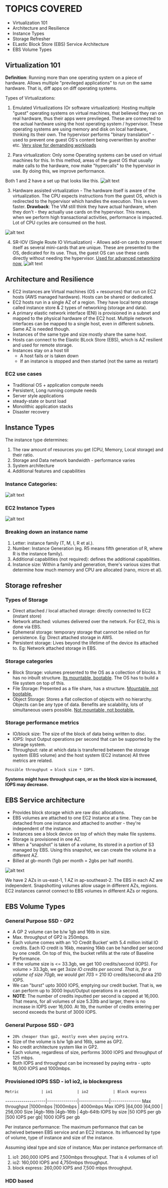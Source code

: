 # TOPICS COVERED
- Virtualization 101
- Architecture and Resilience
- Instance Types
- Storage Refresher
- ELastic Block Store (EBS) Service Architecture
- EBS Volume Types

## Virtualization 101
**Definition**: Running more than one operating system on a piece of hardware. Allows multiple "previleged applications" to run on the same hardware. That is, diff apps on diff operating systems. 

Types of Virtualizations:
1. Emulated Virtualizations (Or software virtualization): Hosting multiple "guest" operating systems on virtual machines, that believed they ran on real hardware, thus their apps were previleged. These are connected to the actual hardware using the host operating system / hypervisor. These operating systems are using memory and disk on local hardware, thinking its their own. The hypervisor performs "binary translation" - used to prevent one guest OS's content being overwritten by another etc. <ins>Very slow for demanding workloads</ins>

2. Para virtualization: Only some Operating systems can be used on virtual machines for this. In this method, areas of the guest OS that usually make calls to the hardware, now make "hypercalls" to the hypervisor in use. By doing this, we improve performance. 

Both 1 and 2 have a set up that looks like this.
![alt text](<Screenshots/Screenshot 2024-06-04 at 1.38.30 PM.png>)

3. Hardware assisted virtualization - The hardware itself is aware of the virtualization. The CPU expects instructions from the guest OS, which is redirected to the hypervisor which handles the execution. This is even faster. **Drawback**: The VM still think they have actual hardware, when they don't - they actually use cards on the hypervisor. This means, when we perform high transactional activities, performance is impacted. Lot of CPU cycles are consumed on the host.

![alt text](<Screenshots/Screenshot 2024-06-04 at 1.48.08 PM.png>)

4. SR-IOV (Single Route IO Virtualization) - Allows add-on cards to present itself as several mini-cards that are unique. These are presented to the OS, dedicated for its use. Thus, the guest OS can use these cards directly without needing the hypervisor. <ins>Used for advanced networking now.</ins> 
![alt text](<Screenshots/Screenshot 2024-06-04 at 1.48.40 PM.png>)

## Architecture and Resilience
- EC2 instances are Virtual machines (OS + resources) that run on EC2 hosts (AWS managed hardware). Hosts can be shared or dedicated.  
- EC2 hosts run in a single AZ of a region. They have local temp storage called instance store & 2 types of networking (storage and data).
- A primary elastic network interface (ENI) is provisioned in a subnet and mapped to the physical hardware of the EC2 host. Multiple network interfaces can be mapped to a single host, even in different subnets. Same AZ is needed though. 
- Instances of the same type and size mostly share the same host. 
- Hosts can connect to the Elastic BLock Store (EBS), which is AZ resilient and used for remote storage.    
- Instances stay on a host till
    - A host fails or is taken down
    - If an instance is stopped and then started (not the same as restart)

### EC2 use cases
- Traditional OS + application compute needs
- Persistent, Long running compute needs
- Server style applications
- steady-state or burst load
- Monolithic application stacks
- Disaster recovery

## Instance Types
The instance type determines:
1. The raw amount of resources you get (CPU, Memory, Local storage) and their ratio.
2. Storage and Data network bandwidth - performance varies
3. System architecture
4. Additional features and capabilities

### Instance Categories:
![alt text](<Screenshots/Screenshot 2024-06-04 at 2.32.40 PM.png>)

### EC2 Instance Types
![alt text](<Screenshots/Screenshot 2024-06-04 at 2.39.43 PM.png>)

### Breaking down an instance name
1. Letter: instance family (T, M, I, R et al.).
2. Number: Instance Generation (eg. R5 means fifth generation of R, where R is the instance family).
3. Additional capabilities (not required): defines the additional capabilities. 
4. Instance size: Within a family and generation, there's various sizes that determine how much memory and CPU are allocated (nano, micro et al).

## Storage refresher
### Types of Storage
- Direct attached / local attached storage: directly connected to EC2 (instant store)
- Network attached: volumes delivered over the network. For EC2, this is done via EBS.
- Ephemeral storage: temporary storage that cannot be relied on for persistence. Eg: Direct attached storage in AWS.
- Persistent storage: Lives beyond the lifetime of the device its attached to. Eg: Network attached storage in EBS. 

### Storage categories
- Block Storage: volumes presented to the OS as a collection of blocks. It has no inbuilt structure. <ins>Its mountable, bootable</ins>. The OS has to build a file system on top of this.
- File Storage: Presented as a file share, has a structure. <ins>Mountable, not bootable.</ins>
- Object Storage: Stores a flat collection of objects with no hierarchy. Objects can be any type of data. Benefits are scalability, lots of simultaneous users possible. <ins>Not mountable, not bootable.</ins>

### Storage performance metrics
- IO/block size: The size of the block of data being written to disc.
- IOPS: Input Output operations per second that can be supported by the storage system.
- Throughput: rate at which data is transferred between the storage system (EBS volume) and the host system (EC2 instance)
All three metrics are related. 

`Possible throughput = block size * IOPS.`

**Systems might have throughput caps, or as the block size is increased, IOPS may decrease.**

## EBS Service architecture
- Provides block storage which are raw disc allocations.
- EBS volumes are attached to one EC2 instance at a time. They can be detached from one instance and attached to another - they're independent of the instance.
- Instances see a block device on top of which they make file systems. 
- Storage is provisioned in one AZ. 
- When a "snapshot" is taken of a volume, its stored in a portion of S3 managed by EBS. Using this snapshot, we can create the volume in a different AZ. 
- Billed at gb-month (1gb per month = 2gbs per half month).

![alt text](<Screenshots/Screenshot 2024-06-04 at 6.33.14 PM.png>)
<p> We have 2 AZs in us-east-1, 1 AZ in ap-southeast-2. The EBS in each AZ are independent. Snapshotting volumes allow usage in different AZs, regions. EC2 instances cannot connect to EBS volumes in different AZs or regions. 

## EBS Volume Types
### General Purpose SSD - GP2
- A GP 2 volume can be b/w 1gb and 16tb in size.
- Max. throughput of GP2 is 250mbps. 
- Each volume comes with an 'IO Credit Bucket' with 5.4 million initial IO credits. Each IO credit is 16kb, meaning 16kb can be handled per second by one credit. On top of this, the bucket refills at the rate of Baseline Performance.
- If the volume size is <= 33.3gb, we get 100 credits/second (IOPS). For volume > 33.3gb, we get 3*size IO credits per second. That is, for a volume of size 70gb, we would get 70*3 = 210 IO credits/second aka 210 IOPS.  
- We can "burst" upto 3000 IOPS, emptying our credit bucket. That is, we can perform up to 3000 Input/Output operations in a second. 
- **NOTE**: The number of credits inputted per second is capped at 16,000. That means, for all volumes of size 5.33tb and larger, there is no increase in IOPS over 16,000. At 1tb, the number of credits entering per second exceeds the burst of 3000 IOPS.

### General Purpose SSD - GP3
- `20% cheaper than gp2, mostly even when paying extra`.
- Size of the volume is b/w 1gb and 16tb, same as GP2.
- No credit architecture system like in GP2. 
- Each volume, regardless of size, performs 3000 IOPS and throughput of 125 mbps.
- Both IOPS and throughput can be increased by paying extra - upto 16,000 IOPS and 1000mbps.

### Provisioned IOPS SSD - io1 io2, io blockexpress

    Metric          | io1           | io2           | Block express
--------------------|---------------|---------------|---------------
    Max throughput  |1000mbps       |1000mbps       | 4000mbps
    Max IOPS        |64,000         |64,000         | 256,000
    Size            |4gb-16tb       |4gb-16tb       | 4gb-64tb
    IOPS by size    |50 IOPS per gb |500 IOPS per gb| 1000 IOPS per gb

Per instance performance: The maximum performance that can be acheived between EBS service and an EC2 instance. Its influenced by type of volume, type of instance and size of the instance. 

Assuming ideal type and size of instance; Max per instance performance of:
1. io1: 260,000 IOPS and 7,500mbps throughput. That is 4 volumes of io1
2. io2: 160,000 IOPS and 4,750mbps throughput.  
3. block express: 260,000 IOPS and 7,500 mbps throughput. 

### HDD based